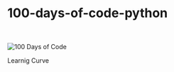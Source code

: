 # 100-days-of-code-python
<br>
<p>
<img src="https://raw.githubusercontent.com/anjithmathew/100-days-of-code-python/main/*images/#100DaysOfCode - Dark design.png" alt="100 Days of Code" />
</p>
Learnig Curve
